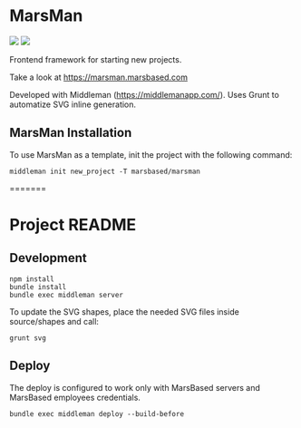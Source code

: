 # MarsMan

<a href="https://waffle.io/MarsBased/marsman"><img src="https://img.shields.io/badge/Waffle-marsman-blue.svg?colorB=78bdf2" /></a>
<img src="https://img.shields.io/github/license/mashape/apistatus.svg" />

Frontend framework for starting new projects.

Take a look at https://marsman.marsbased.com

Developed with Middleman (https://middlemanapp.com/). Uses Grunt to automatize SVG inline generation.

## MarsMan Installation

To use MarsMan as a template, init the project with the following command:

```
middleman init new_project -T marsbased/marsman
```

=======

# Project README

## Development

```
npm install
bundle install
bundle exec middleman server
```

To update the SVG shapes, place the needed SVG files inside source/shapes and
call:

```
grunt svg
```

## Deploy

The deploy is configured to work only with MarsBased servers and MarsBased
employees credentials.

```
bundle exec middleman deploy --build-before
```
